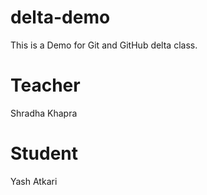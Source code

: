 # delta-demo
This is a Demo for Git and GitHub delta class.

# Teacher
Shradha Khapra

# Student 
Yash Atkari